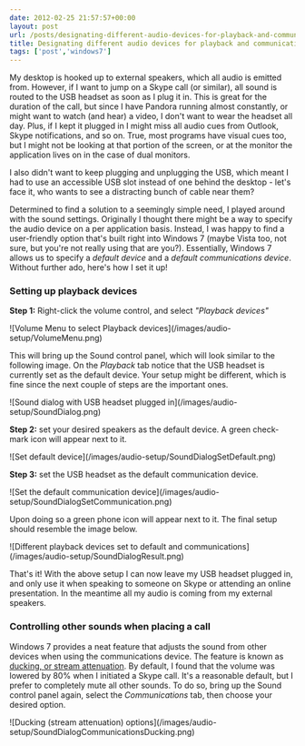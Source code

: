 ```yaml
---
date: 2012-02-25 21:57:57+00:00
layout: post
url: /posts/designating-different-audio-devices-for-playback-and-communication-on-windows-7
title: Designating different audio devices for playback and communication on Windows 7
tags: ['post','windows7']
---
```


My desktop is hooked up to external speakers, which all audio is emitted from. However, if I want to jump on a Skype call (or similar), all sound is routed to the USB headset as soon as I plug it in. This is great for the duration of the call, but since I have Pandora running almost constantly, or might want to watch (and hear) a video, I don't want to wear the headset all day. Plus, if I kept it plugged in I might miss all audio cues from Outlook, Skype notifications, and so on. True, most programs have visual cues too, but I might not be looking at that portion of the screen, or at the monitor the application lives on in the case of dual monitors.

I also didn't want to keep plugging and unplugging the USB, which meant I had to use an accessible USB slot instead of one behind the desktop - let's face it, who wants to see a distracting bunch of cable near them?

Determined to find a solution to a seemingly simple need, I played around with the sound settings. Originally I thought there might be a way to specify the audio device on a per application basis. Instead, I was happy to find a user-friendly option that's built right into Windows 7 (maybe Vista too, not sure, but you're not really using that are you?). Essentially, Windows 7 allows us to specify a _default device_ and a _default communications device_. Without further ado, here's how I set it up!

### Setting up playback devices

**Step 1:** Right-click the volume control, and select _"Playback devices"_

<p class="text-center">
    ![Volume Menu to select Playback devices](/images/audio-setup/VolumeMenu.png)
</p>

This will bring up the Sound control panel, which will look similar to the following image. On the _Playback_ tab notice that the USB headset is currently set as the default device. Your setup might be different, which is fine since the next couple of steps are the important ones.

<p class="text-center">
    ![Sound dialog with USB headset plugged in](/images/audio-setup/SoundDialog.png)
</p>

**Step 2:** set your desired speakers as the default device. A green check-mark icon will appear next to it.

<p class="text-center">
    ![Set default device](/images/audio-setup/SoundDialogSetDefault.png)
</p>

**Step 3:** set the USB headset as the default communication device.

<p class="text-center">
    ![Set the default communication device](/images/audio-setup/SoundDialogSetCommunication.png)
</p>

Upon doing so a green phone icon will appear next to it. The final setup should resemble the image below.

<p class="text-center">
    ![Different playback devices set to default and communications](/images/audio-setup/SoundDialogResult.png)
</p>

That's it! With the above setup I can now leave my USB headset plugged in, and only use it when speaking to someone on Skype or attending an online presentation. In the meantime all my audio is coming from my external speakers.

### Controlling other sounds when placing a call

Windows 7 provides a neat feature that adjusts the sound from other devices when using the communications device. The feature is known as [ducking, or stream attenuation](http://msdn.microsoft.com/en-us/library/windows/desktop/dd316773%28v=vs.85%29.aspx). By default, I found that the volume was lowered by 80% when I initiated a Skype call. It's a reasonable default, but I prefer to completely mute all other sounds. To do so, bring up the Sound control panel again, select the _Communications_ tab, then choose your desired option.

<p class="text-center">
    ![Ducking (stream attenuation) options](/images/audio-setup/SoundDialogCommunicationsDucking.png)
</p>
